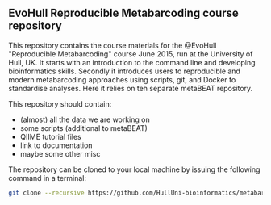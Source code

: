 ## EvoHull Reproducible Metabarcoding course repository
This repository contains the course materials for the @EvoHull "Reproducible Metabarcoding" course June 2015, run at the University of Hull, UK. It starts with an introduction to the command line and developing bioinformatics skills. Secondly it introduces users to reproducible and modern metabarcoding approaches using scripts, git, and Docker to standardise analyses. Here it relies on teh separate metaBEAT repository.

This repository should contain: 
- (almost) all the data we are working on
- some scripts (additional to metaBEAT)
- QIIME tutorial files
- link to documentation
- maybe some other misc

The repository can be cloned to your local machine by issuing the following command in a terminal:
```bash
git clone --recursive https://github.com/HullUni-bioinformatics/metabarcode-course.git
```
